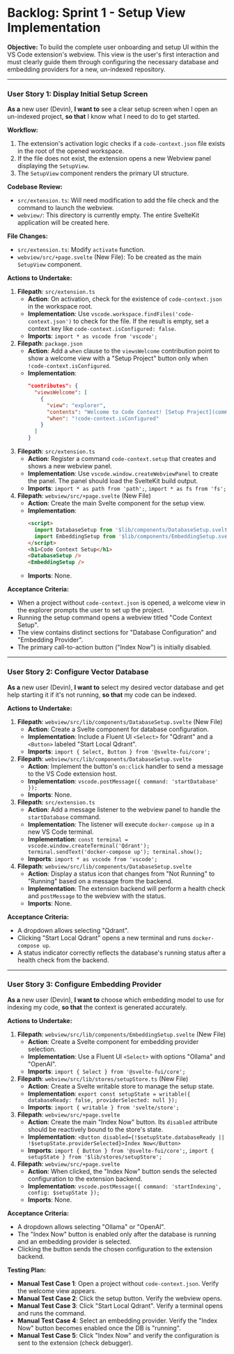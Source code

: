 # Backlog: Sprint 1 - Setup View Implementation

**Objective:** To build the complete user onboarding and setup UI within the VS Code extension's webview. This view is the user's first interaction and must clearly guide them through configuring the necessary database and embedding providers for a new, un-indexed repository.

---

### User Story 1: Display Initial Setup Screen

**As a** new user (Devin), **I want to** see a clear setup screen when I open an un-indexed project, **so that** I know what I need to do to get started.

**Workflow:**
1.  The extension's activation logic checks if a `code-context.json` file exists in the root of the opened workspace.
2.  If the file does not exist, the extension opens a new Webview panel displaying the `SetupView`.
3.  The `SetupView` component renders the primary UI structure.

**Codebase Review:**
*   `src/extension.ts`: Will need modification to add the file check and the command to launch the webview.
*   `webview/`: This directory is currently empty. The entire SvelteKit application will be created here.

**File Changes:**
*   `src/extension.ts`: Modify `activate` function.
*   `webview/src/+page.svelte` (New File): To be created as the main `SetupView` component.

**Actions to Undertake:**
1.  **Filepath**: `src/extension.ts`
    *   **Action**: On activation, check for the existence of `code-context.json` in the workspace root.
    *   **Implementation**: Use `vscode.workspace.findFiles('code-context.json')` to check for the file. If the result is empty, set a context key like `code-context.isConfigured: false`.
    *   **Imports**: `import * as vscode from 'vscode';`
2.  **Filepath**: `package.json`
    *   **Action**: Add a `when` clause to the `viewsWelcome` contribution point to show a welcome view with a "Setup Project" button only when `!code-context.isConfigured`.
    *   **Implementation**:
        ```json
        "contributes": {
          "viewsWelcome": [
            {
              "view": "explorer",
              "contents": "Welcome to Code Context! [Setup Project](command:code-context.setup)\n",
              "when": "!code-context.isConfigured"
            }
          ]
        }
        ```
3.  **Filepath**: `src/extension.ts`
    *   **Action**: Register a command `code-context.setup` that creates and shows a new webview panel.
    *   **Implementation**: Use `vscode.window.createWebviewPanel` to create the panel. The panel should load the SvelteKit build output.
    *   **Imports**: `import * as path from 'path';`, `import * as fs from 'fs';`
4.  **Filepath**: `webview/src/+page.svelte` (New File)
    *   **Action**: Create the main Svelte component for the setup view.
    *   **Implementation**:
        ```html
        <script>
          import DatabaseSetup from '$lib/components/DatabaseSetup.svelte';
          import EmbeddingSetup from '$lib/components/EmbeddingSetup.svelte';
        </script>
        <h1>Code Context Setup</h1>
        <DatabaseSetup />
        <EmbeddingSetup />
        ```
    *   **Imports**: None.

**Acceptance Criteria:**
-   When a project without `code-context.json` is opened, a welcome view in the explorer prompts the user to set up the project.
-   Running the setup command opens a webview titled "Code Context Setup".
-   The view contains distinct sections for "Database Configuration" and "Embedding Provider".
-   The primary call-to-action button ("Index Now") is initially disabled.

---

### User Story 2: Configure Vector Database

**As a** new user (Devin), **I want to** select my desired vector database and get help starting it if it's not running, **so that** my code can be indexed.

**Actions to Undertake:**
1.  **Filepath**: `webview/src/lib/components/DatabaseSetup.svelte` (New File)
    *   **Action**: Create a Svelte component for database configuration.
    *   **Implementation**: Include a Fluent UI `<Select>` for "Qdrant" and a `<Button>` labeled "Start Local Qdrant".
    *   **Imports**: `import { Select, Button } from '@svelte-fui/core';`
2.  **Filepath**: `webview/src/lib/components/DatabaseSetup.svelte`
    *   **Action**: Implement the button's `on:click` handler to send a message to the VS Code extension host.
    *   **Implementation**: `vscode.postMessage({ command: 'startDatabase' });`
    *   **Imports**: None.
3.  **Filepath**: `src/extension.ts`
    *   **Action**: Add a message listener to the webview panel to handle the `startDatabase` command.
    *   **Implementation**: The listener will execute `docker-compose up` in a new VS Code terminal.
    *   **Implementation**: `const terminal = vscode.window.createTerminal('Qdrant'); terminal.sendText('docker-compose up'); terminal.show();`
    *   **Imports**: `import * as vscode from 'vscode';`
4.  **Filepath**: `webview/src/lib/components/DatabaseSetup.svelte`
    *   **Action**: Display a status icon that changes from "Not Running" to "Running" based on a message from the backend.
    *   **Implementation**: The extension backend will perform a health check and `postMessage` to the webview with the status.
    *   **Imports**: None.

**Acceptance Criteria:**
-   A dropdown allows selecting "Qdrant".
-   Clicking "Start Local Qdrant" opens a new terminal and runs `docker-compose up`.
-   A status indicator correctly reflects the database's running status after a health check from the backend.

---

### User Story 3: Configure Embedding Provider

**As a** new user (Devin), **I want to** choose which embedding model to use for indexing my code, **so that** the context is generated accurately.

**Actions to Undertake:**
1.  **Filepath**: `webview/src/lib/components/EmbeddingSetup.svelte` (New File)
    *   **Action**: Create a Svelte component for embedding provider selection.
    *   **Implementation**: Use a Fluent UI `<Select>` with options "Ollama" and "OpenAI".
    *   **Imports**: `import { Select } from '@svelte-fui/core';`
2.  **Filepath**: `webview/src/lib/stores/setupStore.ts` (New File)
    *   **Action**: Create a Svelte writable store to manage the setup state.
    *   **Implementation**: `export const setupState = writable({ databaseReady: false, providerSelected: null });`
    *   **Imports**: `import { writable } from 'svelte/store';`
3.  **Filepath**: `webview/src/+page.svelte`
    *   **Action**: Create the main "Index Now" button. Its `disabled` attribute should be reactively bound to the store's state.
    *   **Implementation**: `<Button disabled={!$setupState.databaseReady || !$setupState.providerSelected}>Index Now</Button>`
    *   **Imports**: `import { Button } from '@svelte-fui/core';`, `import { setupState } from '$lib/stores/setupStore';`
4.  **Filepath**: `webview/src/+page.svelte`
    *   **Action**: When clicked, the "Index Now" button sends the selected configuration to the extension backend.
    *   **Implementation**: `vscode.postMessage({ command: 'startIndexing', config: $setupState });`
    *   **Imports**: None.

**Acceptance Criteria:**
-   A dropdown allows selecting "Ollama" or "OpenAI".
-   The "Index Now" button is enabled only after the database is running and an embedding provider is selected.
-   Clicking the button sends the chosen configuration to the extension backend.

**Testing Plan:**
-   **Manual Test Case 1**: Open a project without `code-context.json`. Verify the welcome view appears.
-   **Manual Test Case 2**: Click the setup button. Verify the webview opens.
-   **Manual Test Case 3**: Click "Start Local Qdrant". Verify a terminal opens and runs the command.
-   **Manual Test Case 4**: Select an embedding provider. Verify the "Index Now" button becomes enabled once the DB is "running".
-   **Manual Test Case 5**: Click "Index Now" and verify the configuration is sent to the extension (check debugger).
